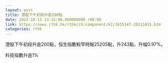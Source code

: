 ```yaml
---
layout: post
title: 港股下午初段升逾200點
date: 2021-10-15 13:15:06.000000000 +08:00
link: https://news.rthk.hk/rthk/ch/component/k2/1615347-20211015.htm
categories: rthk
---
```


港股下午初段升逾200點，恒生指數較早時報25205點，升243點，升幅0.97%。

科技指數升逾1%

